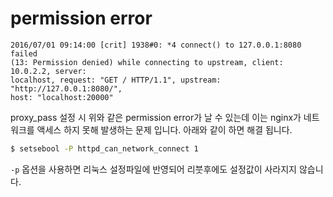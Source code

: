 # permission error

```
2016/07/01 09:14:00 [crit] 1938#0: *4 connect() to 127.0.0.1:8080 failed 
(13: Permission denied) while connecting to upstream, client: 10.0.2.2, server: 
localhost, request: "GET / HTTP/1.1", upstream: "http://127.0.0.1:8080/", 
host: "localhost:20000"
```

proxy_pass 설정 시 위와 같은 permission error가 날 수 있는데 이는 nginx가 네트워크를 액세스 하지 못해 발생하는 문제 입니다. 아래와 같이 하면 해결 됩니다.

```bash
$ setsebool -P httpd_can_network_connect 1
```

`-p` 옵션을 사용하면 리눅스 설정파일에 반영되어 리붓후에도 설정값이 사라지지 않습니다.